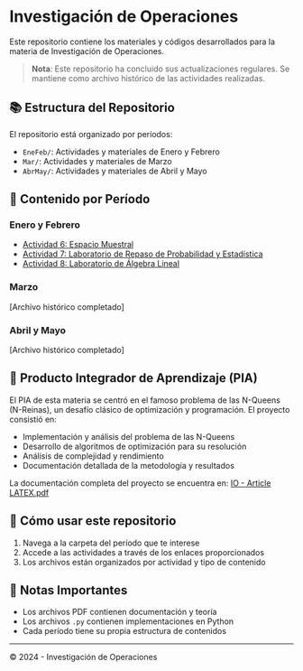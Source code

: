 # Investigación de Operaciones

Este repositorio contiene los materiales y códigos desarrollados para la materia de Investigación de Operaciones.

> **Nota**: Este repositorio ha concluido sus actualizaciones regulares. Se mantiene como archivo histórico de las actividades realizadas.

## 📚 Estructura del Repositorio

El repositorio está organizado por períodos:

- `EneFeb/`: Actividades y materiales de Enero y Febrero
- `Mar/`: Actividades y materiales de Marzo
- `AbrMay/`: Actividades y materiales de Abril y Mayo

## 📝 Contenido por Período

### Enero y Febrero

- [Actividad 6: Espacio Muestral](./EneFeb/Act6_EspacioMuestral.py)
- [Actividad 7: Laboratorio de Repaso de Probabilidad y Estadística](./EneFeb/Act%207%20Laboratorio%20de%20Repaso%20de%20Probabilidad%20y%20Estadística.pdf)
- [Actividad 8: Laboratorio de Álgebra Lineal](./EneFeb/Act_8__Laboratorio_de_Álgebra_Lineal(1).pdf)

### Marzo

[Archivo histórico completado]

### Abril y Mayo

[Archivo histórico completado]

## 🎯 Producto Integrador de Aprendizaje (PIA)

El PIA de esta materia se centró en el famoso problema de las N-Queens (N-Reinas), un desafío clásico de optimización y programación. El proyecto consistió en:

- Implementación y análisis del problema de las N-Queens
- Desarrollo de algoritmos de optimización para su resolución
- Análisis de complejidad y rendimiento
- Documentación detallada de la metodología y resultados

La documentación completa del proyecto se encuentra en:
[IO - Article LATEX.pdf](./PIA/IO%20-%20Article%20LATEX.pdf)

## 🚀 Cómo usar este repositorio

1. Navega a la carpeta del período que te interese
2. Accede a las actividades a través de los enlaces proporcionados
3. Los archivos están organizados por actividad y tipo de contenido

## 📌 Notas Importantes

- Los archivos PDF contienen documentación y teoría
- Los archivos `.py` contienen implementaciones en Python
- Cada período tiene su propia estructura de contenidos

---

© 2024 - Investigación de Operaciones




